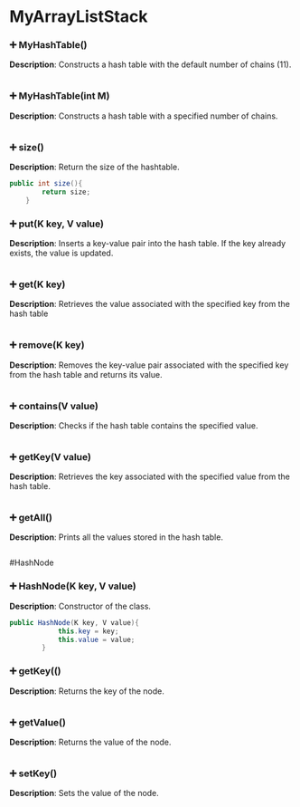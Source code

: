 # MyArrayListStack
### ➕ MyHashTable()
**Description**: Constructs a hash table with the default number of chains (11).
```java

```
### ➕ MyHashTable(int M)
**Description**: Constructs a hash table with a specified number of chains.
```java

```
### ➕ size()
**Description**: Return the size of the hashtable.
```java
public int size(){
        return size;
    }
```
### ➕ put(K key, V value)
**Description**: Inserts a key-value pair into the hash table. If the key already exists, the value is updated.
```java

```
### ➕ get(K key)
**Description**: Retrieves the value associated with the specified key from the hash table
```java

```
### ➕ remove(K key)
**Description**: Removes the key-value pair associated with the specified key from the hash table and returns its value.
```java

```
### ➕ contains(V value)
**Description**: Checks if the hash table contains the specified value.
```java

```
### ➕ getKey(V value)
**Description**: Retrieves the key associated with the specified value from the hash table.
```java

```
### ➕ getAll()
**Description**:  Prints all the values stored in the hash table.
```java

```
#HashNode
### ➕ HashNode(K key, V value)
**Description**: Constructor of the class.
```java
public HashNode(K key, V value){
            this.key = key;
            this.value = value;
        }
```
### ➕ getKey(()
**Description**:  Returns the key of the node.
```java

```
### ➕ getValue()
**Description**:  Returns the value of the node.
```java

```
### ➕ setKey()
**Description**: Sets the value of the node.
```java

```